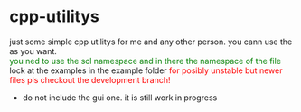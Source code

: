# cpp-utilitys

just some simple cpp utilitys for me and any other person. you cann use the as you want.
<br>
<span style="color: green">you ned to use the scl namespace and in there the namespace of the file</span>
<br>
lock at the examples in the example folder
<span style="color: red">for posibly unstable but newer files pls checkout the development branch!</span>

* do not include the gui one. it is still work in progress 
